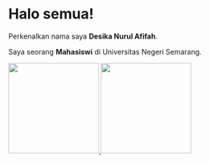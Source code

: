 # Halo semua! 

Perkenalkan nama saya **Desika Nurul Afifah**.<br>

Saya seorang **Mahasiswi** di Universitas Negeri Semarang.<br>

<p align="left">
<a href="https://github.com/desikanra">
  <img height="180em" src="https://github-readme-stats-eight-theta.vercel.app/api?username=penuliscode&show_icons=true&theme=algolia&include_all_commits=true&count_private=true"/>
  <img height="180em" src="https://github-readme-stats-eight-theta.vercel.app/api/top-langs/?username=penuliscode&layout=compact&theme=algolia"/>
</a>
</p>
